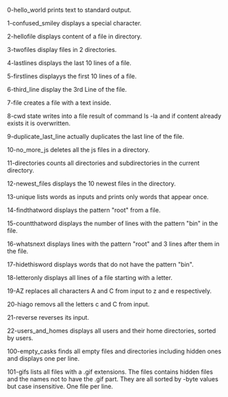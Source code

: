 0-hello_world prints text to standard output.

1-confused_smiley displays a special character.

2-hellofile displays content of a file in directory.

3-twofiles display files in 2 directories.

4-lastlines displays the last 10 lines of a file.

5-firstlines displayys the first 10 lines of a file.

6-third_line display the 3rd Line of the file.

7-file creates a file with a text inside.

8-cwd state writes into a file result of command ls -la and if content already exists it is overwritten.

9-duplicate_last_line actually duplicates the last line of the file.

10-no_more_js deletes all the js files in a directory.

11-directories counts all directories and subdirectories in the current directory.

12-newest_files displays the 10 newest files in the directory. 

13-unique lists words as inputs and prints only words that appear once.

14-findthatword displays the pattern "root" from a file.

15-countthatword displays the number of lines with the pattern "bin" in the file.

16-whatsnext displays lines with the pattern "root" and 3 lines after them in the file.

17-hidethisword displays words that do not have the pattern "bin". 

18-letteronly displays all lines of a file starting with a letter.

19-AZ replaces all characters A and C from input to z and e respectively.

20-hiago removs all the letters c and C from input.

21-reverse reverses its input.

22-users_and_homes displays all users and their home directories, sorted by users.

100-empty_casks finds all empty files and directories including hidden ones and displays one per line.

101-gifs lists all files with a .gif extensions. The files contains hidden files and the names not to have the .gif part. They are all sorted by -byte values but case insensitive. One file per line. 
